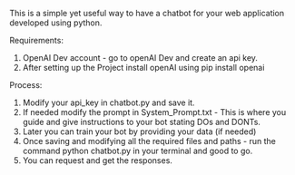 This is a simple yet useful way to have a chatbot for your web application developed using python.

Requirements:
1) OpenAI Dev account - go to openAI Dev and create an api key.
2) After setting up the Project install openAI using pip install openai

Process:
1) Modify your api_key in chatbot.py and save it.
2) If needed modify the prompt in System_Prompt.txt - This is where you guide and give instructions to your bot stating DOs and DONTs.
3) Later you can train your bot by providing your data (if needed)
4) Once saving and modifying all the required files and paths - run the command python chatbot.py in your terminal and good to go.
5) You can request and get the responses.
